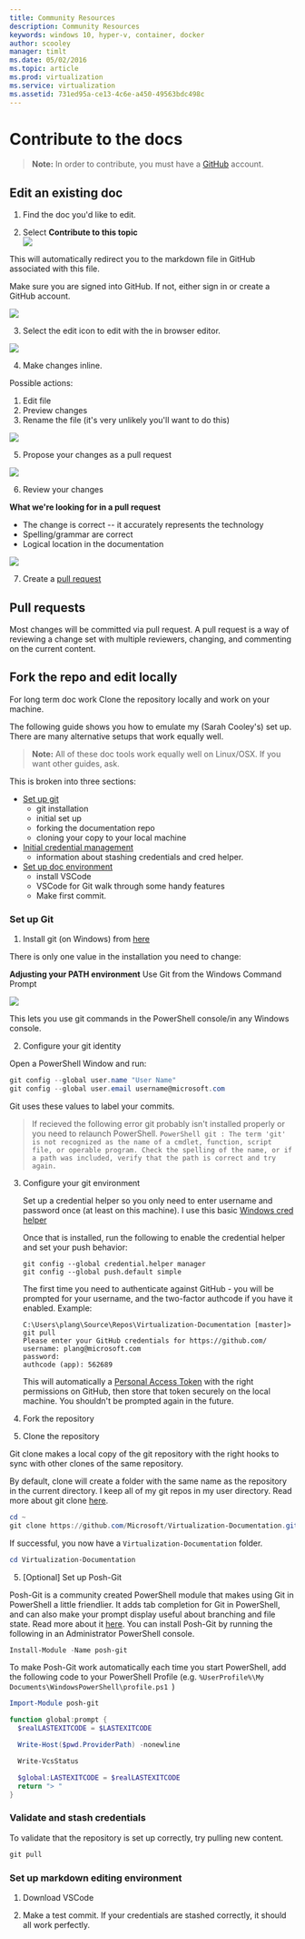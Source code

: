 ```yaml
---
title: Community Resources 
description: Community Resources 
keywords: windows 10, hyper-v, container, docker
author: scooley
manager: timlt
ms.date: 05/02/2016
ms.topic: article
ms.prod: virtualization
ms.service: virtualization
ms.assetid: 731ed95a-ce13-4c6e-a450-49563bdc498c
---
```


# Contribute to the docs

> **Note:**  In order to contribute, you must have a [GitHub](https://www.github.com) account.

## Edit an existing doc

1. Find the doc you'd like to edit.  

2. Select **Contribute to this topic**  
  ![](media/editDoc.png)
  
  This will automatically redirect you to the markdown file in GitHub associated with this file.
  
  Make sure you are signed into GitHub.  If not, either sign in or create a GitHub account.
  
  ![](media/GitHubView.png)
  
3. Select the edit icon to edit with the in browser editor.
  
  ![](media/GitHubEdit.png)

4. Make changes inline.
  
  Possible actions:
  1. Edit file
  2. Preview changes
  3. Rename the file (it's very unlikely you'll want to do this)
  
  ![](media/GitHubEditor.png)
  
5. Propose your changes as a pull request
  
  ![](media/GitHubProposeChange.png)

6. Review your changes
  
  **What we're looking for in a pull request**  
  * The change is correct -- it accurately represents the technology
  * Spelling/grammar are correct
  * Logical location in the documentation
    
  ![](media/GitHubCreatePR.png)

7. Create a [pull request](contribute_to_docs.md#pull-requests)  

## Pull requests

Most changes will be committed via pull request.  A pull request is a way of reviewing a change set with multiple reviewers, changing, and commenting on the current content.


## Fork the repo and edit locally

For long term doc work Clone the repository locally and work on your machine.

The following guide shows you how to emulate my (Sarah Cooley's) set up.  There are many alternative setups that work equally well.

> **Note:** All of these doc tools work equally well on Linux/OSX.  If you want other guides, ask.

This is broken into three sections:
* [Set up git](contribute_to_docs.md#set-up-git)
  * git installation
  * initial set up
  * forking the documentation repo
  * cloning your copy to your local machine
* [Initial credential management](contribute_to_docs.md#validate-and-stash-credentials)
  * information about stashing credentials and cred helper.
* [Set up doc environment](contribute_to_docs.md#set-up-markdown-editing-environment)
  * install VSCode
  * VSCode for Git walk through some handy features
  * Make first commit.

### Set up Git

1. Install git (on Windows) from [here](https://git-for-windows.github.io/)

  There is only one value in the installation you need to change:

  **Adjusting your PATH environment**
  Use Git from the Windows Command Prompt

  ![](media/GitFromWinCMD.png)

  This lets you use git commands in the PowerShell console/in any Windows console.

2. Configure your git identity

  Open a PowerShell Window and run:

  ``` PowerShell
  git config --global user.name "User Name"
  git config --global user.email username@microsoft.com
  ```

  Git uses these values to label your commits.

  > If recieved the following error git probably isn't installed properly or you need to relaunch PowerShell.
    ``` PowerShell
    git : The term 'git' is not recognized as the name of a cmdlet, function, script file, or operable program. Check the spelling of the name, or if a path was included, verify that the path is correct and try again.
    ```

3. Configure your git environment

   Set up a credential helper so you only need to enter username and password once (at least on this machine).
   I use this basic [Windows cred helper](https://github.com/Microsoft/Git-Credential-Manager-for-Windows#download-and-install)

   Once that is installed, run the following to enable the credential helper and set your push behavior:
   ```
   git config --global credential.helper manager
   git config --global push.default simple
   ```

   The first time you need to authenticate against GitHub - you will be prompted for your username, and the two-factor authcode if you have it enabled.
   Example:
   ```
   C:\Users\plang\Source\Repos\Virtualization-Documentation [master]> git pull
   Please enter your GitHub credentials for https://github.com/
   username: plang@microsoft.com
   password:
   authcode (app): 562689
   ```
   This will automatically a [Personal Access Token](https://github.com/settings/tokens) with the right permissions on GitHub,
   then store that token securely on the local machine. You shouldn't be prompted again in the future.

4. Fork the repository

5. Clone the repository

  Git clone makes a local copy of the git repository with the right hooks to sync with other clones of the same repository.

  By default, clone will create a folder with the same name as the repository in the current directory.  I keep all of my git repos in my user directory.  Read more about git clone [here](http://git-scm.com/docs/git-clone).

  ``` PowerShell
  cd ~
  git clone https://github.com/Microsoft/Virtualization-Documentation.git
  ```

  If successful, you now have a `Virtualization-Documentation` folder.

  ``` PowerShell
  cd Virtualization-Documentation
  ```

5. [Optional] Set up Posh-Git

  Posh-Git is a community created PowerShell module that makes using Git in PowerShell a little friendlier.  It adds tab completion for Git in PowerShell, and can also make your prompt display useful about branching and file state.  Read more about it [here](https://github.com/dahlbyk/posh-git).  You can install Posh-Git by running the following in an Administrator PowerShell console.

  ``` PowerShell
  Install-Module -Name posh-git
  ```

  To make Posh-Git work automatically each time you start PowerShell, add the following code to your PowerShell Profile (e.g. `%UserProfile%\My Documents\WindowsPowerShell\profile.ps1 `)

  ``` PowerShell
  Import-Module posh-git

  function global:prompt {
    $realLASTEXITCODE = $LASTEXITCODE

    Write-Host($pwd.ProviderPath) -nonewline

    Write-VcsStatus

    $global:LASTEXITCODE = $realLASTEXITCODE
    return "> "
  }
  ```

### Validate and stash credentials

  To validate that the repository is set up correctly, try pulling new content.

  ``` PowerShell
  git pull
  ```


### Set up markdown editing environment

1. Download VSCode

6. Make a test commit.  If your credentials are stashed correctly, it should all work perfectly.



